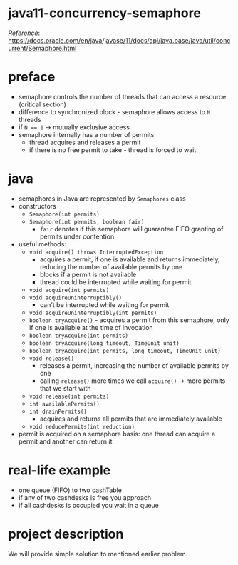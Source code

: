 # java11-concurrency-semaphore

_Reference_: https://docs.oracle.com/en/java/javase/11/docs/api/java.base/java/util/concurrent/Semaphore.html

# preface
* semaphore controls the number of threads that can access 
a resource (critical section)
* difference to synchronized block - semaphore allows access 
to `N` threads
* if `N == 1` -> mutually exclusive access
* semaphore internally has a number of permits
    * thread acquires and releases a permit
    * if there is no free permit to take - thread is forced to wait

# java
* semaphores in Java are represented by `Semaphores` class
* constructors
    * `Semaphore(int permits)`
    * `Semaphore(int permits, boolean fair)`
        * `fair` denotes if this semaphore will guarantee
         FIFO granting of permits under contention
* useful methods:
    * `void acquire() throws InterruptedException`
        * acquires a permit, if one is available and returns immediately, 
        reducing the number of available permits by one
        * blocks if a permit is not available
        * thread could be interrupted while waiting for permit
    * `void acquire(int permits)`
    * `void acquireUninterruptibly()`
        * can't be interrupted while waiting for permit
    * `void acquireUninterruptibly(int permits)`
    * `boolean tryAcquire()` - acquires a permit from this semaphore, only if one is available at the
        time of invocation
    * `boolean tryAcquire(int permits)`
    * `boolean tryAcquire(long timeout, TimeUnit unit)`
    * `boolean tryAcquire(int permits, long timeout, TimeUnit unit)`
    * `void release()`
        * releases a permit, increasing the number of available permits by one
        * calling `release()` more times we call `acquire()` -> more permits that we start with
    * `void release(int permits)`
    * `int availablePermits()`
    * `int drainPermits()`
        * acquires and returns all permits that are immediately available
    * `void reducePermits(int reduction)`
* permit is acquired on a semaphore basis: one thread can acquire a permit 
and another can return it
# real-life example
* one queue (FIFO) to two cashTable
* if any of two cashdesks is free you approach
* if all cashdesks is occupied you wait in a queue

# project description
We will provide simple solution to mentioned earlier problem.